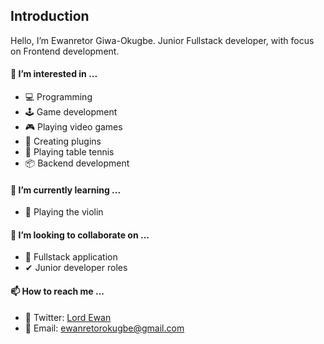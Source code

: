 ## Introduction

Hello, I’m Ewanretor Giwa-Okugbe. Junior Fullstack developer, with focus on Frontend development.

#### 👀 I’m interested in ...
- 💻 Programming
- 🕹 Game development
- 🎮 Playing video games
- 🔌 Creating plugins
- 🏓 Playing table tennis
- 📦 Backend development
#### 🌱 I’m currently learning ...
- 🎹 Playing the violin
#### 💞️ I’m looking to collaborate on ...
- 🔷 Fullstack application
- ✔  Junior developer roles
#### 📫 How to reach me ...
- 🔵 Twitter: [Lord Ewan](https://twitter.com/ewanretorokugbe)
- 📧 Email: [ewanretorokugbe@gmail.com](https://mailto:ewanretorokugbe@gmail.com)
<!---
LordEwans/LordEwans is a ✨ special ✨ repository because its `README.md` (this file) appears on your GitHub profile.
You can click the Preview link to take a look at your changes.
--->

